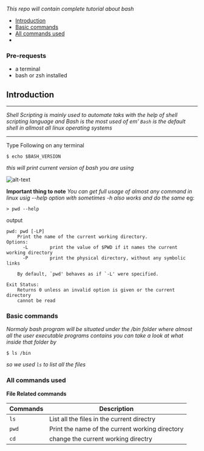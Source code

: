 _This repo will contain complete tutorial about bash_

- [Introduction](#introduction)
- [Basic commands](#basic-commands)
- [All commands used](#all-commands-used)
- 

### Pre-requests 

- a terminal
- bash or zsh installed

## Introduction 
---

*Shell Scripting is mainly used to automate taks with the help of shell scripting language and Bash is the most used of em' `Bash` is the default shell in allmost all linux operating systems*

---


Type Following on any terminal

```
$ echo $BASH_VERSION     

```
*this will print current version of bash you are using*

![alt-text](https://github.com/aruncs31s/ethical-hacking/blob/main/images/bash_version.png?raw=true)

**Important thing to note** *You can get full usage of almost any command in linux usig --help option with* *sometimes -h also works and do the same*
eg:
```
> pwd --help
```
output 
```
pwd: pwd [-LP]                                                                    
    Print the name of the current working directory.                                                                                                            Options:
      -L        print the value of $PWD if it names the current working directory
      -P        print the physical directory, without any symbolic links

    By default, `pwd' behaves as if `-L' were specified.
                                                                                  Exit Status:
    Returns 0 unless an invalid option is given or the current directory
    cannot be read
```


### Basic commands 

*Normaly bash program will be situated under the /bin folder where almost all the user executable programs contains you can take a look at what inside that folder by*
```
$ ls /bin
```
*so we used `ls` to list all the files*


### All commands used

**File Related commands**

| Commands | Description |
|----------|-------------|
|`ls`|List all the files in the current directry|
|`pwd`|Print the name of the current working directory|
|`cd`| change the current working directry| 


#### 